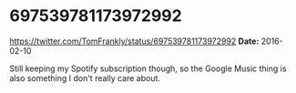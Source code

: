 # 697539781173972992
https://twitter.com/TomFrankly/status/697539781173972992
**Date:** 2016-02-10

Still keeping my Spotify subscription though, so the Google Music thing is also something I don't really care about.
